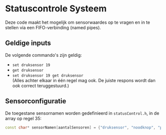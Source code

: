 # Statuscontrole Systeem

Deze code maakt het mogelijk om sensorwaardes op te vragen en in te stellen via een FIFO-verbinding (named pipes).

## Geldige inputs

De volgende commando's zijn geldig:

- `set druksensor 19`
- `get druksensor`
- `set druksensor 19 get druksensor`  
  (Alles achter elkaar in één regel mag ook. De juiste respons wordt dan ook correct teruggestuurd.)

## Sensorconfiguratie

De toegestane sensornamen worden gedefinieerd in `statusControl.h`, in de array op regel 35:

```cpp
const char* sensorNamen[aantalSensoren] = {"druksensor", "noodknop", "plant", "beweging"};
